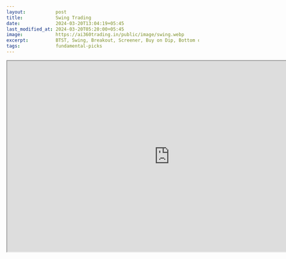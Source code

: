 ```yaml
---
layout:           post
title:            Swing Trading
date:             2024-03-20T13:04:19+05:45
last_modified_at: 2024-03-20T05:20:00+05:45
image:            https://ai360trading.in/public/image/swing.webp
excerpt:          BTST, Swing, Breakout, Screener, Buy on Dip, Bottom out hunting
tags:             fundamental-picks
---
```


<iframe src="https://docs.google.com/spreadsheets/d/e/2PACX-1vRjzxaN4MT6gYkmZz-atLqYX453kaejWsGUX5FARfrkZCYEXIZh-ppXDxyAR1NkLY6NPPAGpPgSyIdN/pubhtml?widget=true&amp;headers=false" width="850" height="500"></iframe>

